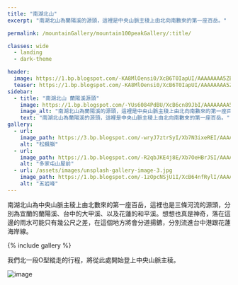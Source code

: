 ```yaml
---
title: "南湖北山"
excerpt: "南湖北山為蘭陽溪的源頭，這裡是中央山脈主稜上由北向南數來的第一座百岳。"

permalink: /mountainGallery/mountain100peakGallery/:title/

classes: wide
  - landing
  - dark-theme

header:
  image: https://1.bp.blogspot.com/-KA8MlOensi0/XcB6T0IapUI/AAAAAAAA5ZE/DymurgIUENkRQxd284R5MuV9ieNdbXx8QCLcBGAsYHQ/s1600/_MG_2502.JPG
  teaser: https://1.bp.blogspot.com/-KA8MlOensi0/XcB6T0IapUI/AAAAAAAA5ZE/DymurgIUENkRQxd284R5MuV9ieNdbXx8QCLcBGAsYHQ/s1600/_MG_2502.JPG
sidebar:
  - title: "南湖北山 蘭陽溪源頭"
    image: https://1.bp.blogspot.com/-YUs6084PdBU/XcB6cn89JbI/AAAAAAAA5ZU/otQAyqDfjjIOt_Vqc_xYruSS0kPaGe7_ACLcBGAsYHQ/s1600/_MG_2526.JPG
    image_alt: "南湖北山為蘭陽溪的源頭，這裡是中央山脈主稜上由北向南數來的第一座百岳。"
    text: "南湖北山為蘭陽溪的源頭，這裡是中央山脈主稜上由北向南數來的第一座百岳。"
gallery:
  - url: 
    image_path: https://3.bp.blogspot.com/-wryJ7ztrSyI/Xb7N3ixeREI/AAAAAAAA5VY/BiWhvPQYcTws6v4TqZijaTCixXDa4TLFwCLcBGAsYHQ/s1600/_MG_2267.JPG
    alt: "松楓嶺"
  - url: 
    image_path: https://1.bp.blogspot.com/-R2qbJKE4j8E/Xb7OeHBrJSI/AAAAAAAA5Vw/khSZJLXrgu89EywwSUet67EEjP4qFAQ3gCLcBGAsYHQ/s1600/_MG_2293.JPG
    alt: "多家屯山屋前"
  - url: /assets/images/unsplash-gallery-image-3.jpg
    image_path: https://1.bp.blogspot.com/-1zOpcNSjU1I/XcB64nfRylI/AAAAAAAA5aI/Ijbo3JY2-II6E5J_j35oQoC71F8snwPWwCLcBGAsYHQ/s1600/_MG_2613.JPG
    alt: "五岩峰"
---
```


南湖北山為中央山脈主稜上由北數來的第一座百岳，這裡也是三條河流的源頭，分別為宜蘭的蘭陽溪、台中的大甲溪、以及花蓮的和平溪。想想也真是神奇，落在這邊的雨水可能只有幾公尺之差，在這個地方將會分道揚鑣，分別流進台中港跟花蓮海岸線。


{% include gallery %}

我們北一段O型縱走的行程，將從此處開始登上中央山脈主稜。

![image](https://1.bp.blogspot.com/-8AVfBNnGwoo/XcB52LeusWI/AAAAAAAA5Yc/pqbd_WFVz0wrbytcsCJEQ8K2zOCyozU6wCLcBGAsYHQ/s1600/_MG_2476.JPG)
